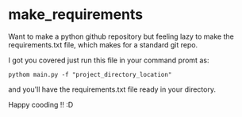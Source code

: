 # make_requirements
Want to make a python github repository but feeling lazy to make the requirements.txt file, which makes for a standard git repo.

I got you covered just run this file in your command promt as:
```
pythom main.py -f "project_directory_location"
```
and you'll have the requirements.txt file ready in your directory.

Happy cooding !! :D

